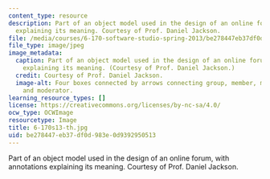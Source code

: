 ```yaml
---
content_type: resource
description: Part of an object model used in the design of an online forum, with annotations
  explaining its meaning. Courtesy of Prof. Daniel Jackson.
file: /media/courses/6-170-software-studio-spring-2013/be278447eb37df0d983e0d9392950513_6-170s13-th.jpg
file_type: image/jpeg
image_metadata:
  caption: Part of an object model used in the design of an online forum, with annotations
    explaining its meaning. (Courtesy of Prof. Daniel Jackson.)
  credit: Courtesy of Prof. Daniel Jackson.
  image-alt: Four boxes connected by arrows connecting group, member, moderated group,
    and moderator.
learning_resource_types: []
license: https://creativecommons.org/licenses/by-nc-sa/4.0/
ocw_type: OCWImage
resourcetype: Image
title: 6-170s13-th.jpg
uid: be278447-eb37-df0d-983e-0d9392950513
---
```

Part of an object model used in the design of an online forum, with annotations explaining its meaning. Courtesy of Prof. Daniel Jackson.